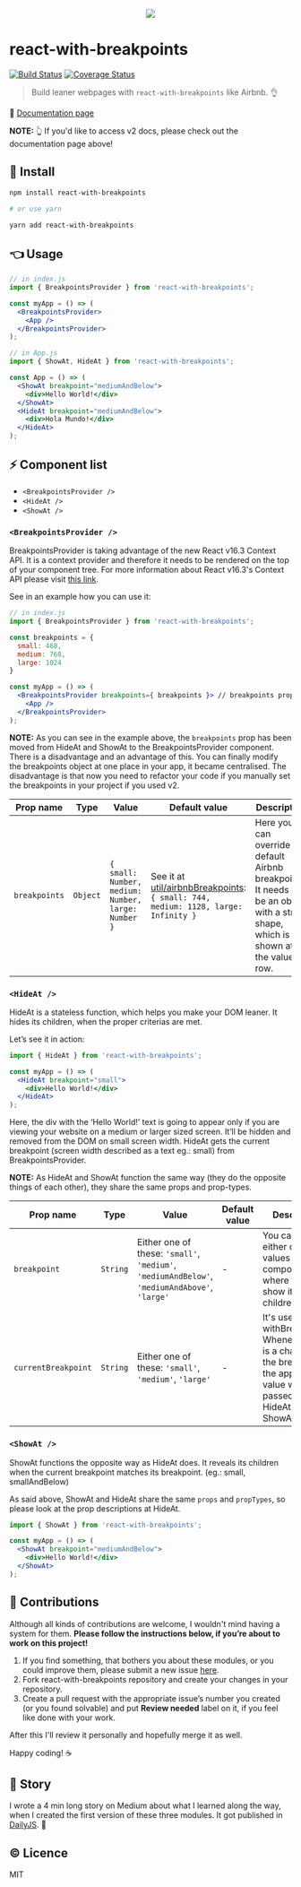 <p align="center">
  <img src="./assets/logo-with-text.png" />
</p>

# react-with-breakpoints

[![Build Status](https://travis-ci.org/kristof0425/react-with-breakpoints.svg?branch=master)](https://travis-ci.org/kristof0425/react-with-breakpoints)
[![Coverage Status](https://coveralls.io/repos/github/kristof0425/react-with-breakpoints/badge.svg?branch=master)](https://coveralls.io/github/kristof0425/react-with-breakpoints?branch=master)

> Build leaner webpages with `react-with-breakpoints` like Airbnb. 👌

📖 [Documentation page](https://kristof0425.github.io/react-with-breakpoints/)

**NOTE:**
👆 If you'd like to access v2 docs, please check out the documentation page above!

## 🔧 Install

```bash
npm install react-with-breakpoints

# or use yarn

yarn add react-with-breakpoints
```

## 👈 Usage

```jsx
// in index.js
import { BreakpointsProvider } from 'react-with-breakpoints';

const myApp = () => (
  <BreakpointsProvider>
    <App />
  </BreakpointsProvider>
);

// in App.js
import { ShowAt, HideAt } from 'react-with-breakpoints';

const App = () => (
  <ShowAt breakpoint="mediumAndBelow">
    <div>Hello World!</div>
  </ShowAt>
  <HideAt breakpoint="mediumAndBelow">
    <div>Hola Mundo!</div>
  </HideAt>
);
```

## ⚡️ Component list
- `<BreakpointsProvider />`
- `<HideAt />`
- `<ShowAt />`

### `<BreakpointsProvider />`

BreakpointsProvider is taking advantage of the new React v16.3 Context API. It is a context provider and therefore it needs to be rendered on the top of your component tree. For more information about React v16.3's Context API please visit [this link](https://reactjs.org/docs/context.html).

See in an example how you can use it:

```jsx
// in index.js
import { BreakpointsProvider } from 'react-with-breakpoints';

const breakpoints = {
  small: 468,
  medium: 768,
  large: 1024
}

const myApp = () => (
  <BreakpointsProvider breakpoints={ breakpoints }> // breakpoints prop is optional
    <App />
  </BreakpointsProvider>
);
```

**NOTE:**
As you can see in the example above, the `breakpoints` prop has been moved from HideAt and ShowAt to the BreakpointsProvider component. There is a disadvantage and an advantage of this. You can finally modify the breakpoints object at one place in your app, it became centralised. The disadvantage is that now you need to refactor your code if you manually set the breakpoints in your project if you used v2.

| Prop name | Type | Value | Default value | Description | Required |
| --------- | ---- | ----- | ------------- | ----------- | -------- |
| `breakpoints` | `Object` | `{ small: Number, medium: Number, large: Number }` | See it at [util/airbnbBreakpoints](util/airbnb-breakpoints.js): `{ small: 744, medium: 1128, large: Infinity }` | Here you can override the default Airbnb breakpoints. It needs to be an object with a strict shape, which is shown at the value row. | `false` |

### `<HideAt />`

HideAt is a stateless function, which helps you make your DOM leaner. It hides its children, when the proper criterias are met.

Let’s see it in action:

```jsx
import { HideAt } from 'react-with-breakpoints';

const myApp = () => (
  <HideAt breakpoint="small">
    <div>Hello World!</div>
  </HideAt>
);
```

Here, the div with the ‘Hello World!’ text is going to appear only if you are viewing your website on a medium or larger sized screen. It’ll be hidden and removed from the DOM on small screen width. HideAt gets the current breakpoint (screen width described as a text eg.: small) from BreakpointsProvider.

**NOTE:**
As HideAt and ShowAt function the same way (they do the opposite things of each other), they share the same props and prop-types.

| Prop name | Type | Value | Default value | Description | Required |
| --------- | ---- | ----- | ------------- | ----------- | -------- |
| `breakpoint` | `String` | Either one of these: `'small'`, `'medium'`, `'mediumAndBelow'`, `'mediumAndAbove'`, `'large'` | - | You can set either one of the values to tell the component where to hide or show its children. | `true` |
| `currentBreakpoint` | `String` | Either one of these: `'small'`, `'medium'`, `'large'` | - | It's used by withBreakpoints. Whenever there is a change with the breakpoints, the appropriate value will be passed down to HideAt or ShowAt. | `false` |

### `<ShowAt />`

ShowAt functions the opposite way as HideAt does. It reveals its children when the current breakpoint matches its breakpoint. (eg.: small, smallAndBelow)

As said above, ShowAt and HideAt share the same `props` and `propTypes`, so please look at the prop descriptions at HideAt.

```jsx
import { ShowAt } from 'react-with-breakpoints';

const myApp = () => (
  <ShowAt breakpoint="mediumAndBelow">
    <div>Hello World!</div>
  </ShowAt>
);
```

## 💪 Contributions

Although all kinds of contributions are welcome, I wouldn't mind having a system for them.
**Please follow the instructions below, if you’re about to work on this project!**

1. If you find something, that bothers you about these modules, or you could improve them, please submit a new issue [here](https://github.com/kristof0425/react-with-breakpoints/issues).
2. Fork react-with-breakpoints repository and create your changes in your repository.
3. Create a pull request with the appropriate issue’s number you created (or you found solvable) and put **Review needed** label on it, if you feel like done with your work.

After this I'll review it personally and hopefully merge it as well.

Happy coding! ☕️

## 👏 Story

I wrote a 4 min long story on Medium about what I learned along the way, when I created the first version of these three modules. It got published in [DailyJS](https://medium.com/dailyjs/i-open-sourced-3-modules-from-airbnb-614bc5a2a51d). 🤗

## ©️ Licence
MIT
